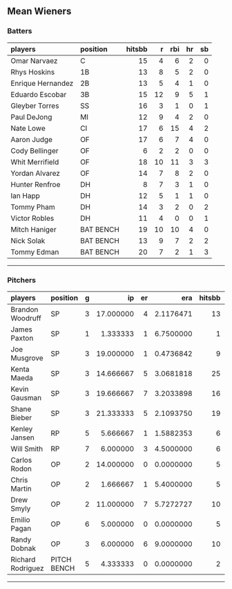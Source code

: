 ## Mean Wieners

### Batters

 
|players           |position  | hitsbb|  r| rbi| hr| sb| 
|:-----------------|:---------|------:|--:|---:|--:|--:| 
|Omar Narvaez      |C         |     15|  4|   6|  2|  0| 
|Rhys Hoskins      |1B        |     13|  8|   5|  2|  0| 
|Enrique Hernandez |2B        |     13|  5|   4|  1|  0| 
|Eduardo Escobar   |3B        |     15| 12|   9|  5|  1| 
|Gleyber Torres    |SS        |     16|  3|   1|  0|  1| 
|Paul DeJong       |MI        |     12|  9|   4|  2|  0| 
|Nate Lowe         |CI        |     17|  6|  15|  4|  2| 
|Aaron Judge       |OF        |     17|  6|   7|  4|  0| 
|Cody Bellinger    |OF        |      6|  2|   2|  0|  0| 
|Whit Merrifield   |OF        |     18| 10|  11|  3|  3| 
|Yordan Alvarez    |OF        |     14|  7|   8|  2|  0| 
|Hunter Renfroe    |DH        |      8|  7|   3|  1|  0| 
|Ian Happ          |DH        |     12|  5|   1|  1|  0| 
|Tommy Pham        |DH        |     14|  3|   2|  0|  2| 
|Victor Robles     |DH        |     11|  4|   0|  0|  1| 
|Mitch Haniger     |BAT BENCH |     19| 10|  10|  4|  0| 
|Nick Solak        |BAT BENCH |     13|  9|   7|  2|  2| 
|Tommy Edman       |BAT BENCH |     20|  7|   2|  1|  3| 


* * *

### Pitchers

 
|players           |position    |  g|        ip| er|       era| hitsbb|      whip| so|  w| sv| 
|:-----------------|:-----------|--:|---------:|--:|---------:|------:|---------:|--:|--:|--:| 
|Brandon Woodruff  |SP          |  3| 17.000000|  4| 2.1176471|     13| 0.7647059| 19|  0|  0| 
|James Paxton      |SP          |  1|  1.333333|  1| 6.7500000|      1| 0.7500000|  2|  0|  0| 
|Joe Musgrove      |SP          |  3| 19.000000|  1| 0.4736842|      9| 0.4736842| 24|  2|  0| 
|Kenta Maeda       |SP          |  3| 14.666667|  5| 3.0681818|     25| 1.7045455| 16|  1|  0| 
|Kevin Gausman     |SP          |  3| 19.666667|  7| 3.2033898|     16| 0.8135593| 18|  0|  0| 
|Shane Bieber      |SP          |  3| 21.333333|  5| 2.1093750|     19| 0.8906250| 35|  1|  0| 
|Kenley Jansen     |RP          |  5|  5.666667|  1| 1.5882353|      6| 1.0588235|  6|  0|  3| 
|Will Smith        |RP          |  7|  6.000000|  3| 4.5000000|      6| 1.0000000|  9|  0|  2| 
|Carlos Rodon      |OP          |  2| 14.000000|  0| 0.0000000|      5| 0.3571429| 16|  2|  0| 
|Chris Martin      |OP          |  2|  1.666667|  1| 5.4000000|      5| 3.0000000|  1|  0|  0| 
|Drew Smyly        |OP          |  2| 11.000000|  7| 5.7272727|     10| 0.9090909| 11|  0|  0| 
|Emilio Pagan      |OP          |  6|  5.000000|  0| 0.0000000|      5| 1.0000000|  5|  2|  0| 
|Randy Dobnak      |OP          |  3|  6.000000|  6| 9.0000000|     10| 1.6666667|  1|  0|  1| 
|Richard Rodriguez |PITCH BENCH |  5|  4.333333|  0| 0.0000000|      2| 0.4615385|  5|  0|  1| 


* * *


